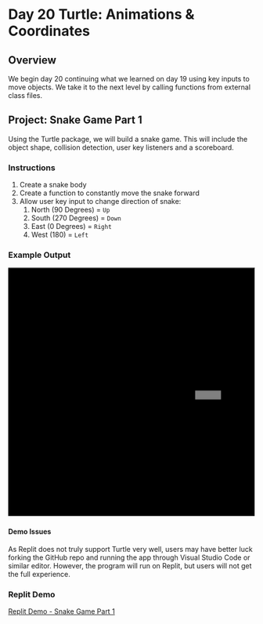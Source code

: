 # Day 20 Turtle: Animations & Coordinates

## Overview

   We begin day 20 continuing what we learned on day 19 using key inputs to move objects. We take it to the next level by calling functions from external class files.
   
## Project: Snake Game Part 1

Using the Turtle package, we will build a snake game. This will include the object shape, collision detection, user key listeners and a scoreboard.

### Instructions

1. Create a snake body
2. Create a function to constantly move the snake forward
3. Allow user key input to change direction of snake:
   1. North (90 Degrees) = `Up`
   2. South (270 Degrees) = `Down`
   3. East (0 Degrees) = `Right`
   4. West (180) = `Left`

### Example Output

![Snake Game Part 1](Images/snake_game_part1.png)

#### Demo Issues

As Replit does not truly support Turtle very well, users may have better luck forking the GitHub repo and running the app through Visual Studio Code or similar editor. However, the program will run on Replit, but users will not get the full experience.

### Replit Demo

[Replit Demo - Snake Game Part 1](https://replit.com/@EoghyUnscripted/Snake-Game-1)
